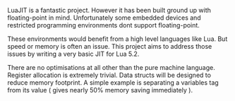 LuaJIT is a fantastic project. However it has been built ground up with floating-point in mind. Unfortunately
some embedded devices and restricted programming environments dont support floating-point. 

These environments would benefit from a high level languages like Lua. But speed or memory is often an issue.
This project aims to address those issues by writing a very basic JIT for Lua 5.2. 

There are no optimisations at all other than the pure machine language. Register allocation is extremely
trivial. Data structs will be designed to reduce memory footprint. A simple example is separating a variables
tag from its value ( gives nearly 50% memory saving immediately ).
